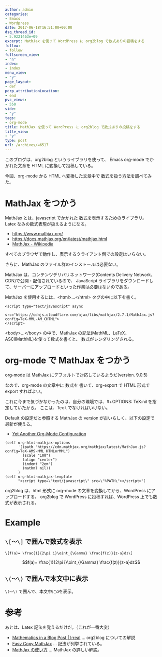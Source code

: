```yaml
---
author: admin
categories:
- Emacs
- Wordpress
date: 2017-06-18T16:51:00+00:00
dsq_thread_id:
- 5.9221463e+09
excerpt: MathJax を使って WordPress に org2blog で数式ありの投稿をする
follow:
- follow
fullscreen_view:
- "n"
index:
- index
menu_view:
- "y"
page_layout:
- def
pdrp_attributionLocation:
- end
pvc_views:
- 550
side:
- "y"
tags:
- org-mode
title: MathJax を使って WordPress に org2blog で数式ありの投稿をする
title_view:
- "y"
type: post
url: /archives/=6517
---
```


このブログは、org2blog というライブラリを使って、 Emacs org-mode
でかかれた文章を HTML に変換して投稿している。

今回、org-mode から HTML へ変換した文章中で 数式を扱う方法を調べてみた。

MathJax をつかう
================

MathJax とは、javascript でかかれた 数式を表示するためのライブラリ。
Latex なみの数式表現が扱えるようになる。

-   <https://www.mathjax.org/>
-   <https://docs.mathjax.org/en/latest/mathjax.html>
-   [MathJax - Wikipedia](https://ja.wikipedia.org/wiki/MathJax)

すべてのブラウザで動作し、表示するクライアント側での設定はいらない。

さらに、MathJax のファイル群のインストールは必要ない。

MathJax は、コンテンツデリバリネットワーク(Contents Delivery
Network、CDN)で公開・配信されているので、 JavaScript
ライブラリをダウンロードして、サーバーにアップロードといった作業は必要はないのである。

MathJax を使用するには、&lt;html&gt;...&lt;/html&gt;
タグの中に以下を書く。

``` {.text}
<script type="text/javascript" async
  src="https://cdnjs.cloudflare.com/ajax/libs/mathjax/2.7.1/MathJax.js?config=TeX-MML-AM_CHTML">
</script>
```

&lt;body&gt;...&lt;/body&gt; の中で、MathJax
の記法(MathML、LaTeX、ASCIIMathML)を使って数式を書くと、
数式がレンダリングされる。

org-mode で MathJax をつかう
============================

org-mode は MathJax にデフォルトで対応しているようだ(version. 9.0.5)

なので、org-mode の文章中に 数式を 書いて、org-export で HTML 形式で
export すればよい。

これに今まで気づかなかったのは、自分の環境では、\#+OPTIONS: TeX:nil
を指定していたから。 ここは、Tex t でなければいけない。

Default の設定だと参照する MathJax の version
が古いらしく、以下の設定で最新が使える。

-   [Yet Another Org-Mode
    Configuration](https://www.i3s.unice.fr/~malapert/org/tips/emacs_orgmode.html)

``` {.commonlisp .rundoc-block rundoc-language="emacs-lisp" rundoc-tangle="yes"}
(setf org-html-mathjax-options
      '((path "https://cdn.mathjax.org/mathjax/latest/MathJax.js?config=TeX-AMS-MML_HTMLorMML")
        (scale "100") 
        (align "center") 
        (indent "2em")
        (mathml nil))
      )
(setf org-html-mathjax-template
      "<script type=\"text/javascript\" src=\"%PATH\"></script>")
```

org2blog は、html 形式に org-mode の文章を変換してから、WordPress
にアップロードする。 org2blog で WordPress に投稿すれば、WordPress
上でも数式が表示される。

Example
=======

`\[〜\]` で囲んで数式を表示
---------------------------

``` {.text}
\[f(a)= \frac{1}{2\pi i}\oint_{\Gamma} \frac{f(z)}{z-a}dz\]
```

$$f(a)= \frac{1}{2\pi i}\oint_{\Gamma} \frac{f(z)}{z-a}dz$$

`\(〜\)` で囲んで本文中に表示
-----------------------------

`\(〜\)` で囲んで、本文中に$a$を表示。

参考
====

あとは、Latex 記法を覚えるだけだ。（これが一番大変）

-   [Mathematics in a Blog Post |
    Irreal](https://irreal.org/blog/?p=3018) ... org2blog についての解説
-   [Easy Copy MathJax](https://easy-copy-mathjax.xxxx7.com/) ...
    記法が列挙されている。
-   [MathJax の使い方](https://genkuroki.web.fc2.com/#preview) ...
    MathJax の詳しい解説。
